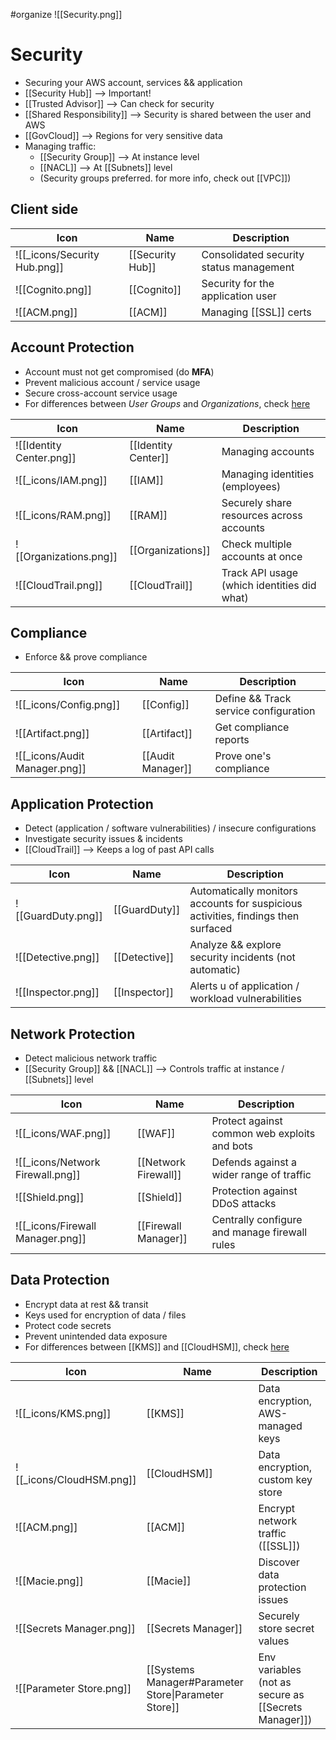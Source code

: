 #organize 
![[Security.png]]
# Security
- Securing your AWS account, services && application
- [[Security Hub]] --> Important!
- [[Trusted Advisor]] --> Can check for security
- [[Shared Responsibility]] --> Security is shared between the user and AWS
- [[GovCloud]] --> Regions for very sensitive data
- Managing traffic:
	- [[Security Group]] --> At instance level
	- [[NACL]] --> At [[Subnets]] level
	- (Security groups preferred. for more info, check out [[VPC]])

## Client side

| Icon | Name | Description |
| --- | --- | --- |
| ![[_icons/Security Hub.png]] | [[Security Hub]] | Consolidated security status management |
| ![[Cognito.png]] | [[Cognito]] | Security for the application user |
| ![[ACM.png]] | [[ACM]] | Managing [[SSL]] certs |



## Account Protection
- Account must not get compromised (do **MFA**)
- Prevent malicious account / service usage
- Secure cross-account service usage
- For differences between *User Groups* and *Organizations*, check [here](https://stackoverflow.com/questions/66525514/the-differences-between-iam-and-aws-organization)

| Icon | Name | Description |
| --- | --- | --- |
| ![[Identity Center.png]] | [[Identity Center]] | Managing accounts |
| ![[_icons/IAM.png]] | [[IAM]] | Managing identities (employees) |
| ![[_icons/RAM.png]] | [[RAM]] | Securely share resources across accounts |
| ![[Organizations.png]] | [[Organizations]] | Check multiple accounts at once |
| ![[CloudTrail.png]] | [[CloudTrail]] | Track API usage (which identities did what) |



## Compliance
- Enforce && prove compliance

| Icon | Name | Description |
| --- | --- | --- |
| ![[_icons/Config.png]] | [[Config]] | Define && Track service configuration |
| ![[Artifact.png]] | [[Artifact]] | Get compliance reports |
| ![[_icons/Audit Manager.png]] | [[Audit Manager]] | Prove one's compliance |




## Application Protection
- Detect (application / software vulnerabilities) / insecure configurations 
- Investigate security issues & incidents
- [[CloudTrail]] --> Keeps a log of past API calls

| Icon | Name | Description |
| --- | --- | --- |
| ![[GuardDuty.png]] | [[GuardDuty]] | Automatically monitors accounts for suspicious activities, findings then surfaced |
| ![[Detective.png]] | [[Detective]] | Analyze && explore security incidents (not automatic) |
| ![[Inspector.png]] | [[Inspector]] | Alerts u of application / workload vulnerabilities |



## Network Protection
- Detect malicious network traffic
- [[Security Group]] && [[NACL]] --> Controls traffic at instance / [[Subnets]] level

| Icon | Name | Description |
| --- | --- | --- |
| ![[_icons/WAF.png]] | [[WAF]] | Protect against common web exploits and bots |
| ![[_icons/Network Firewall.png]] | [[Network Firewall]] | Defends against a wider range of traffic |
| ![[Shield.png]] | [[Shield]] | Protection against DDoS attacks |
| ![[_icons/Firewall Manager.png]] | [[Firewall Manager]] | Centrally configure and manage firewall rules |



## Data Protection
- Encrypt data at rest && transit
- Keys used for encryption of data / files
- Protect code secrets
- Prevent unintended data exposure
- For differences between [[KMS]] and [[CloudHSM]], check [here](https://stackoverflow.com/questions/67446389/what-are-the-differences-between-aws-cloud-hsm-and-kms)

| Icon | Name | Description |
| --- | --- | --- |
| ![[_icons/KMS.png]] | [[KMS]] | Data encryption, AWS-managed keys |
| ![[_icons/CloudHSM.png]] | [[CloudHSM]] | Data encryption, custom key store |
| ![[ACM.png]] | [[ACM]] | Encrypt network traffic ([[SSL]]) |
| ![[Macie.png]] | [[Macie]] | Discover data protection issues |
| ![[Secrets Manager.png]] | [[Secrets Manager]] | Securely store secret values |
| ![[Parameter Store.png]] | [[Systems Manager#Parameter Store\|Parameter Store]] | Env variables (not as secure as [[Secrets Manager]])  |  |




